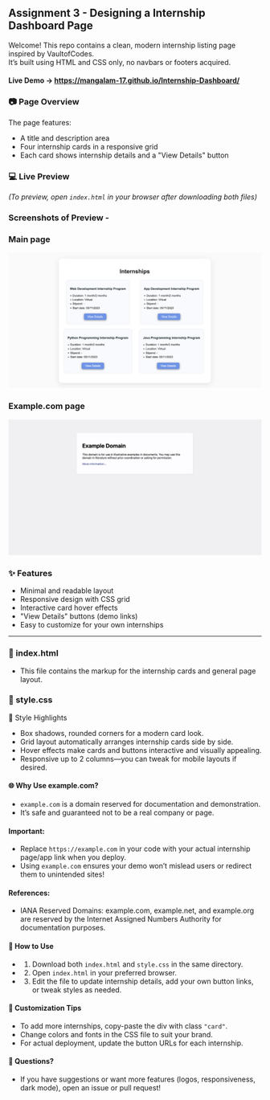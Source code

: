## Assignment 3 - Designing a Internship Dashboard Page

Welcome! This repo contains a clean, modern internship listing page inspired by VaultofCodes.  
It’s built using HTML and CSS only, no navbars or footers acquired.

#### Live Demo -> https://mangalam-17.github.io/Internship-Dashboard/

### 📷 Page Overview

The page features:

- A title and description area
- Four internship cards in a responsive grid
- Each card shows internship details and a "View Details" button

### 💻 Live Preview
_(To preview, open `index.html` in your browser after downloading both files)_

### Screenshots of Preview - 

### Main page
![Main Page Screenshot](https://github.com/Mangalam-17/Vault-Of-Codes-Internship-2025/blob/c4f061d68a01fdefdb5faa0159f161d9fb8aaf41/Assignment-3/ScreenShots/mainPage.png)

### Example.com page

![Example.com Screenshot](https://github.com/Mangalam-17/Vault-Of-Codes-Internship-2025/blob/c4f061d68a01fdefdb5faa0159f161d9fb8aaf41/Assignment-3/ScreenShots/examplePage.png)



### ✨ Features

- Minimal and readable layout
- Responsive design with CSS grid
- Interactive card hover effects
- "View Details" buttons (demo links)
- Easy to customize for your own internships

---

### 📄 index.html
- This file contains the markup for the internship cards and general page layout.


### 📄 style.css
🚩 Style Highlights
- Box shadows, rounded corners for a modern card look.
- Grid layout automatically arranges internship cards side by side.
- Hover effects make cards and buttons interactive and visually appealing.
- Responsive up to 2 columns—you can tweak for mobile layouts if desired.

#### 🌐 Why Use example.com?
- `example.com` is a domain reserved for documentation and demonstration.
- It’s safe and guaranteed not to be a real company or page.

#### Important:
- Replace `https://example.com` in your code with your actual internship page/app link when you deploy.
- Using `example.com` ensures your demo won’t mislead users or redirect them to unintended sites!

#### References:
- IANA Reserved Domains: example.com, example.net, and example.org are reserved by the Internet Assigned Numbers Authority for documentation purposes.

#### 🚀 How to Use 
- 1. Download both `index.html` and `style.css` in the same directory. 
- 2. Open `index.html` in your preferred browser. 
- 3. Edit the file to update internship details, add your own button links, or tweak styles as needed.

#### 📝 Customization Tips
- To add more internships, copy-paste the div with class `"card"`.
- Change colors and fonts in the CSS file to suit your brand.
- For actual deployment, update the button URLs for each internship.

#### 🤔 Questions?
- If you have suggestions or want more features (logos, responsiveness, dark mode), open an issue or pull request!
